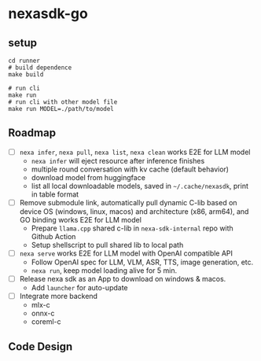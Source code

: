 # nexasdk-go

## setup

```
cd runner
# build dependence
make build

# run cli
make run
# run cli with other model file
make run MODEL=./path/to/model
```

## Roadmap
- [ ] `nexa infer`, `nexa pull`, `nexa list`, `nexa clean` works E2E for LLM model
    - `nexa infer` will eject resource after inference finishes
    - multiple round conversation with kv cache (default behavior)
    - download model from huggingface
    - list all local downloadable models, saved in `~/.cache/nexasdk`, print in table format
- [ ]  Remove submodule link, automatically pull dynamic C-lib based on device OS (windows, linux, macos) and architecture (x86, arm64), and GO binding works E2E for LLM model
    - Prepare `llama.cpp` shared c-lib in `nexa-sdk-internal` repo with Github Action
    - Setup shellscript to pull shared lib to local path
- [ ] `nexa serve` works E2E for LLM model with OpenAI compatible API
    - Follow OpenAI spec for LLM, VLM, ASR, TTS, image generation, etc.
    - `nexa run`, keep model loading alive for 5 min.
- [ ] Release nexa sdk as an App to download on windows & macos.
    - Add `launcher` for auto-update
- [ ] Integrate more backend
    - mlx-c
    - onnx-c
    - coreml-c

## Code Design